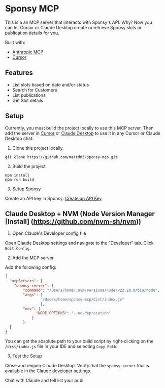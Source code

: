 # Sponsy MCP

This is a an MCP server that interacts with Sponsy's API. Why? Now you can let Cursor or Claude Desktop create or retrieve Sponsy slots or publication details for you.


Built with:

- [Anthropic MCP](https://docs.anthropic.com/en/docs/agents-and-tools/mcp)
- [Cursor](https://cursor.so/)

## Features

- List slots based on date and/or status
- Search for Customers
- List publications
- Get Slot details


## Setup

Currently, you must build the project locally to use this MCP server. Then add the server in [Cursor](#cursor) or [Claude Desktop](#claude-desktop) to use it in any Cursor or Claude Desktop chat.

1. Clone this project locally.

```
git clone https://github.com/mattdm3/sponsy-mcp.git
```

2. Build the project

```
npm install
npm run build
```
3. Setup Sponsy

Create an API key in Sponsy: [Create an API Key](https://getsponsy.com/settings/integrations/api). 


## Claude Desktop + NVM (Node Version Manager [Install] (https://github.com/nvm-sh/nvm))

1. Open Claude's Developer config file

Open Claude Desktop settings and navigate to the "Developer" tab. Click `Edit Config`.

2. Add the MCP server

Add the following config:

```json
{
  "mcpServers": {
    "sponsy-server": {
        "command": "/Users/home/.nvm/versions/node/v22.20.0/bin/node",
        "args": [
                "/Users/home/sponsy-mcp/dist/index.js"
                ],
        "env": {
              "NODE_OPTIONS": "--no-deprecation"
            }
        }
  }
}
```

You can get the absolute path to your build script by right-clicking on the `/dist/index.js` file in your IDE and selecting `Copy Path`.


3. Test the Setup

Close and reopen Claude Desktop. Verify that the `sponsy-server` tool is available in the Claude developer settings.


Chat with Claude and tell list your publ
